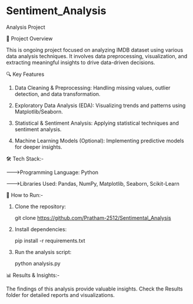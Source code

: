 # Sentiment_Analysis

Analysis Project

📌 Project Overview

This is ongoing project focused on analyzing IMDB dataset  using various data analysis techniques. It involves data preprocessing, visualization, and extracting meaningful insights to drive data-driven decisions.

🔍 Key Features

 1. Data Cleaning & Preprocessing: Handling missing values, outlier detection, and data transformation.

 2. Exploratory Data Analysis (EDA): Visualizing trends and patterns using Matplotlib/Seaborn.

 3. Statistical & Sentiment Analysis: Applying statistical techniques and sentiment analysis.

 4. Machine Learning Models (Optional): Implementing predictive models for deeper insights.

🛠 Tech Stack:-

--->Programming Language: Python

--->Libraries Used: Pandas, NumPy, Matplotlib, Seaborn, Scikit-Learn 

🚀 How to Run:-

1. Clone the repository:

    git clone https://github.com/Pratham-2512/Sentimental_Analysis
   
2. Install dependencies:

    pip install -r requirements.txt
   
3. Run the analysis script:

    python analysis.py

📊 Results & Insights:-

The findings of this analysis provide valuable insights. Check the Results folder for detailed reports and visualizations.
